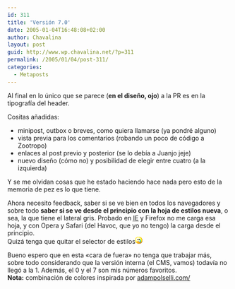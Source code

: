 ```yaml
---
id: 311
title: 'Versión 7.0'
date: 2005-01-04T16:48:08+02:00
author: Chavalina
layout: post
guid: http://www.wp.chavalina.net/?p=311
permalink: /2005/01/04/post-311/
categories:
  - Metaposts
---
```

Al final en lo &uacute;nico que se parece (**en el dise&ntilde;o, ojo**) a la PR es en la tipograf&iacute;a del header.

Cositas a&ntilde;adidas:

  * minipost, outbox o breves, como quiera llamarse (ya pondré alguno)
  * vista previa para los comentarios (robando un poco de código a Zootropo)
  * enlaces al post previo y posterior (se lo deb&iacute;a a Juanjo jeje)
  * nuevo dise&ntilde;o (cómo no) y posibilidad de elegir entre cuatro (a la izquierda)

Y se me olvidan cosas que he estado haciendo hace nada pero esto de la memoria de pez es lo que tiene.

Ahora necesito feedback, saber si se ve bien en todos los navegadores y sobre todo **saber si se ve desde el principio con la hoja de estilos nueva**, o sea, la que tiene el lateral gris. Probado en <acronym title="Internet Explorer">IE</acronym> y Firefox no me carga esa hoja, y con Opera y Safari (del Havoc, que yo no tengo) la carga desde el principio.  
Quizá tenga que quitar el selector de estilos![llorar](/imagenes/emoticonos/llorar.gif) 

Bueno espero que en esta «cara de fuera» no tenga que trabajar más, sobre todo considerando que la versión interna (el CMS, vamos) todav&iacute;a no llegó a la 1. Además, el 0 y el 7 son mis n&uacute;meros favoritos.  
**Nota:** combinación de colores inspirada por <a href="http://www.adampolselli.com/" target="_blank">adampolselli.com/</a>